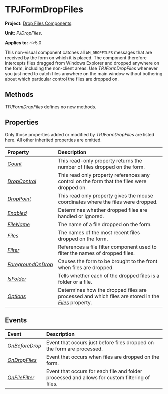 # TPJFormDropFiles

**Project:** [Drop Files Components](../API.md).

**Unit:** _PJDropFiles_.

**Applies to:** ~>5.0

This non-visual component catches all `WM_DROPFILES` messages that are received by the form on which it is placed. The component therefore intercepts files dragged from Windows Explorer and dropped anywhere on the form, including the non-client areas. Use _TPJFormDropFiles_ whenever you just need to catch files anywhere on the main window without bothering about which particular control the files are dropped on.

## Methods

_TPJFormDropFiles_ defines no new methods.

## Properties

Only those properties added or modified by _TPJFormDropFiles_ are listed here. All other inherited properties are omitted.

| Property | Description |
|:---------|:------------|
| _[Count](./TPJFormDropFiles-Count.md)_ | This read-only property returns the number of files dropped on the form. |
| _[DropControl](./TPJFormDropFiles-DropControl.md)_ | This read only property references any control on the form that the files were dropped on. |
| _[DropPoint](./TPJFormDropFiles-DropPoint.md)_ | This read only property gives the mouse coordinates where the files were dropped. |
| _[Enabled](./TPJFormDropFiles-Enabled.md)_ | Determines whether dropped files are handled or ignored. |
| _[FileName](./TPJFormDropFiles-FileName.md)_ | The name of a file dropped on the form. |
| _[Files](./TPJFormDropFiles-Files.md)_ | The names of the most recent files dropped on the form. |
| _[Filter](./TPJFormDropFiles-Filter.md)_ | References a file filter component used to filter the names of dropped files. |
| _[ForegroundOnDrop](./TPJFormDropFiles-ForegroundOnDrop.md)_ | Causes the form to be brought to the front when files are dropped. |
| _[IsFolder](./TPJFormDropFiles-IsFolder.md)_ | Tells whether each of the dropped files is a folder or a file. |
| _[Options](./TPJFormDropFiles-Options.md)_ | Determines how the dropped files are processed and which files are stored in the _[Files](./TPJFormDropFiles-Files.md)_ property. |

## Events

| Event | Description |
|:------|:------------|
| _[OnBeforeDrop](./TPJFormDropFiles-OnBeforeDrop.md)_ | Event that occurs just before files dropped on the form are processed. |
| _[OnDropFiles](./TPJFormDropFiles-OnDropFiles.md)_ | Event that occurs when files are dropped on the form. |
| _[OnFileFilter](./TPJFormDropFiles-OnFileFilter.md)_ | Event that occurs for each file and folder processed and allows for custom filtering of files. |
